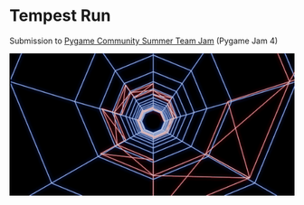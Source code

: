 # Tempest Run

Submission to [Pygame Community Summer Team Jam](https://itch.io/jam/pygame-community-summer-team-jam) (Pygame Jam 4)

![zoom.gif](screenshots/zoom.gif?raw=true "zoom")
